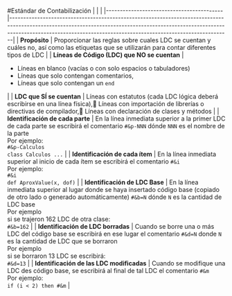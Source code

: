 #Estándar de Contabilización|        |                                                                                                                                                                                                                                           ||------------------------------------------|-------------------------------------------------------------------------------------------------------------------------------------------------------------------------------------------------------------------------------------------|| __Propósito__                                | Proporcionar las reglas sobre cuales LDC se cuentan y cuáles no, así como las etiquetas que se utilizarán para contar diferentes tipos de LDC                                                                                             || __Líneas de Código (LDC) que NO se cuentan__ | <ul><li>Líneas en blanco (vacías o con solo espacios o tabuladores)</li><li>Líneas que solo contengan comentarios,</li><li>Líneas que solo contengan un `end`</ul>                                                                                           || __LDC que SÍ se cuentan__                    | Líneas con estatutos (cada LDC lógica deberá escribirse en una línea física), Líneas con importación de librerías o directivas de compilador, Líneas con declaración de clases y métodos                                                || __Identificación de cada parte__             | En la línea inmediata superior a la primer LDC de cada parte se escribirá el comentario `#&p-NNN` dónde `NNN` es el nombre de la parte<br/> Por ejemplo: <br/>`#&p-Calculos`<br/>`class Calculos ...`                       || __Identificación de cada ítem__              | En la línea inmediata superior al inicio de cada ítem se escribirá el comentario `#&i` <br/>Por ejemplo:<br/>`#&i`<br/>`def AproxValue(x, dof)`                                                                                    || __Identificación de LDC Base__               | En la línea inmediata superior al lugar donde se haya insertado código base (copiado de otro lado o generado automáticamente) `#&b=N` dónde `N` es la cantidad de LDC base <br/>Por ejemplo<br/> si se trajeron 162 LDC de otra clase:<br/>`#&b=162` || __Identificación de LDC borradas__           | Cuando se borre una o más LDC del código base se escribirá en ese lugar el comentario `#&d=N` donde `N` es la cantidad de LDC que se borraron <br/>Por ejemplo<br/> si se borraron 13 LDC se escribirá:<br/>`#&d=13`                                   || __Identificación de las LDC modificadas__    | Cuando se modifique una LDC des código base, se escribirá al final de tal LDC el comentario `#&m` <br/>Por ejemplo:<br/>`if (i < 2) then #&m`                                                                                                      |